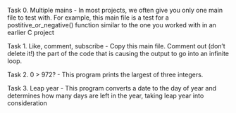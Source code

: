 Task 0. Multiple mains - In most projects, we often give you only one main file to test with. For example, this main file is a test for a postitive_or_negative() function similar to the one you worked with in an earlier C project



Task 1. Like, comment, subscribe - Copy this main file. Comment out (don’t delete it!) the part of the code that is causing the output to go into an infinite loop.



Task 2. 0 > 972? - This program prints the largest of three integers.



Task 3. Leap year - This program converts a date to the day of year and determines how many days are left in the year, taking leap year into consideration

